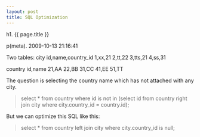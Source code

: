 ```yaml
---
layout: post
title: SQL Optimization
---
```


h1. {{ page.title }} 

p(meta). 2009-10-13 21:16:41

Two tables:
city
id,name,country_id
1,xx,21
2,tt,22
3,tts,21
4,ss,31

country
id,name
21,AA
22,BB
31,CC
41,EE
51,TT

The question is selecting the country name which has not attached with any city.

>select * from country where id is not in (select id from country right join city where city.country_id = country.id);

But we can optimize this SQL like this:
>select * from country left join city where city.country_id is null;